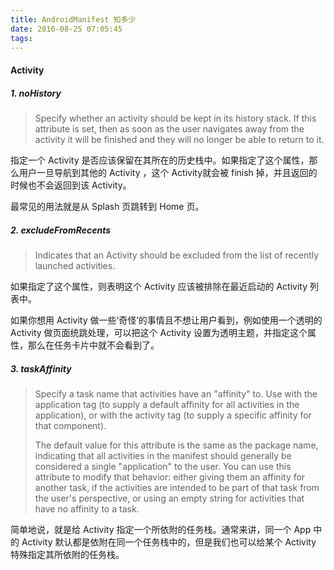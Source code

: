 ```yaml
---
title: AndroidManifest 知多少
date: 2016-08-25 07:05:45
tags:
---
```


#### Activity

##### 1. noHistory

> Specify whether an activity should be kept in its history stack. If this attribute is set, then as soon as the user navigates away from the activity it will be finished and they will no longer be able to return to it.

指定一个 Activity 是否应该保留在其所在的历史栈中。如果指定了这个属性，那么用户一旦导航到其他的 Activity ，这个 Activity就会被 finish 掉，并且返回的时候也不会返回到该 Activity。

最常见的用法就是从 Splash 页跳转到 Home 页。

##### 2. excludeFromRecents

> Indicates that an Activity should be excluded from the list of recently launched activities.

如果指定了这个属性，则表明这个 Activity 应该被排除在最近启动的 Activity 列表中。

如果你想用 Activity 做一些‘奇怪’的事情且不想让用户看到，例如使用一个透明的 Activity 做页面统跳处理，可以把这个 Activity 设置为透明主题，并指定这个属性，那么在任务卡片中就不会看到了。

##### 3. taskAffinity

> Specify a task name that activities have an "affinity" to. Use with the application tag (to supply a default affinity for all activities in the application), or with the activity tag (to supply a specific affinity for that component).
>
> The default value for this attribute is the same as the package name, indicating that all activities in the manifest should generally be considered a single "application" to the user.  You can use this attribute to modify that behavior: either giving them an affinity for another task, if the activities are intended to be part of that task from the user's perspective, or using an empty string for activities that have no affinity to a task.

简单地说，就是给 Activity 指定一个所依附的任务栈。通常来讲，同一个 App 中的 Activity 默认都是依附在同一个任务栈中的，但是我们也可以给某个 Activity 特殊指定其所依附的任务栈。